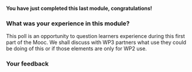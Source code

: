 #### You have just completed this last module, congratulations!

### What was your experience in this module?

This poll is an opportunity to question learners experience during this first part of the Mooc. We shall discuss with WP3 partners what use they could be doing of this or if those elements are only for WP2 use.

### Your feedback